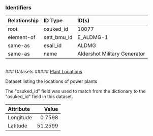 ### Identifiers

| Relationship   | ID Type     | ID(s)                        |
|:---------------|:------------|:-----------------------------|
| root           | osuked_id   | 10077                        |
| element-of     | sett_bmu_id | E_ALDMG-1                    |
| same-as        | esail_id    | ALDMG                        |
| same-as        | name        | Aldershot Military Generator |

<br>
### Datasets
##### <a href="https://raw.githubusercontent.com/OSUKED/Dictionary-Datasets/main/datasets/plant-locations/datapackage.json">Plant Locations</a>

Dataset listing the locations of power plants

The "osuked_id" field was used to match from the dictionary to the "osuked_id" field in this dataset.

| Attribute   |   Value |
|:------------|--------:|
| Longitude   |  0.7598 |
| Latitude    | 51.2599 |
